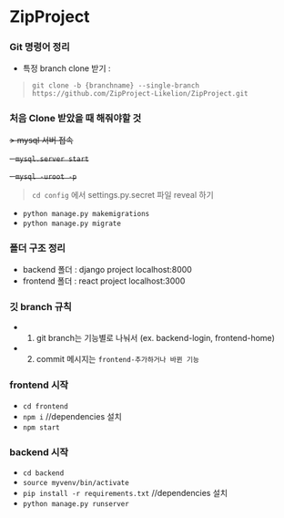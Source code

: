 # ZipProject

### Git 명령어 정리
- 특정 branch clone 받기 :

> `git clone -b {branchname} --single-branch https://github.com/ZipProject-Likelion/ZipProject.git`
  
### 처음 Clone 받았을 때 해줘야할 것
~~> mysql 서버 접속~~

~~- `mysql.server start`~~

~~- `mysql -uroot -p`~~

> `cd config` 에서 settings.py.secret 파일 reveal 하기
- `python manage.py makemigrations`
- `python manage.py migrate`

### 폴더 구조 정리

- backend 폴더 : django project localhost:8000
- frontend 폴더 : react project localhost:3000

### 깃 branch 규칙

- 1. git branch는 기능별로 나눠서 (ex. backend-login, frontend-home)
- 2. commit 메시지는 `frontend-추가하거나 바뀐 기능`


### frontend 시작
- `cd frontend`
- `npm i` //dependencies 설치
- `npm start`

### backend 시작
- `cd backend`
- `source myvenv/bin/activate`
- `pip install -r requirements.txt` //dependencies 설치
- `python manage.py runserver`

